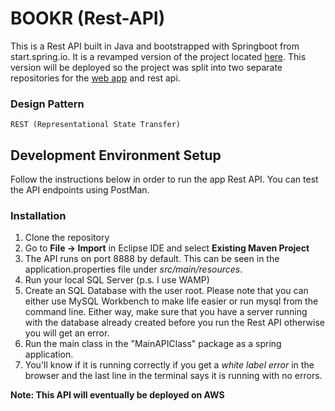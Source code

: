 # BOOKR (Rest-API)
This is a Rest API built in Java and bootstrapped with Springboot from start.spring.io. It is a revamped version of the project located [here](https://github.com/csis-3275/Bookr/tree/develop_beta). This version will be deployed so the project was split into two separate repositories for the [web app](https://github.com/Dei-Gee/Bookr-Web-App) and rest api.

### Design Pattern
    REST (Representational State Transfer)

## Development Environment Setup
Follow the instructions below in order to run the app Rest API. You can test the API endpoints using PostMan. 

### Installation
1. Clone the repository
2. Go to **File -> Import** in Eclipse IDE and select **Existing Maven Project**
3. The API runs on port 8888 by default. This can be seen in the application.properties     file under *src/main/resources*.
4. Run your local SQL Server (p.s. I use WAMP)
5. Create an SQL Database with the user root. Please note that you can either use MySQL     Workbench to make life easier or run mysql from the command line. Either way, make       sure that you have a server running with the database already created before you run     the Rest API otherwise you will get an error.
6. Run the main class in the "MainAPIClass" package as a spring application.
7. You'll know if it is running correctly if you get a *white label error* in the           browser and the last line in the terminal says it is running with no errors.  

**Note: This API will eventually be deployed on AWS**